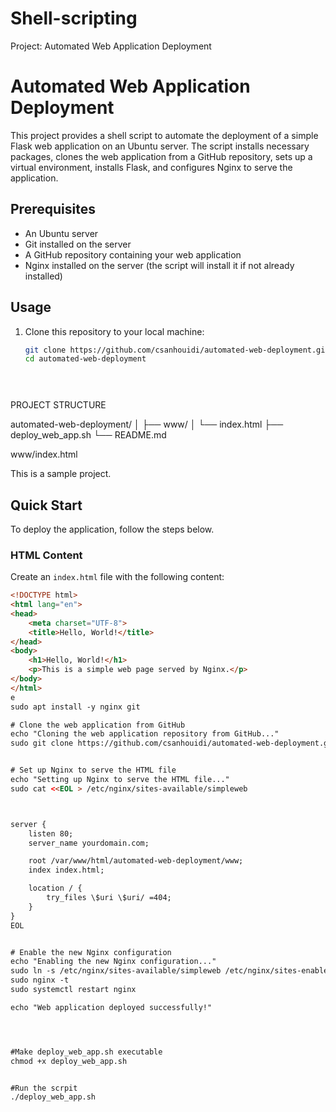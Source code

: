 # Shell-scripting
Project: Automated Web Application Deployment

# Automated Web Application Deployment
This project provides a shell script to automate the deployment of a simple Flask web application on an Ubuntu server. The script installs necessary packages, clones the web application from a GitHub repository, sets up a virtual environment, installs Flask, and configures Nginx to serve the application.

## Prerequisites
- An Ubuntu server
- Git installed on the server
- A GitHub repository containing your web application
- Nginx installed on the server (the script will install it if not already installed)

## Usage
1. Clone this repository to your local machine:

   ```bash
   git clone https://github.com/csanhouidi/automated-web-deployment.git
   cd automated-web-deployment


                                
 PROJECT STRUCTURE

automated-web-deployment/
│
├── www/
│   └── index.html
├── deploy_web_app.sh
└── README.md


www/index.html

<!DOCTYPE html>
<html lang="en">
<head>
    <meta charset="UTF-8">
   <!DOCTYPE html>
<h# Project Title

This is a sample project.

## Quick Start

To deploy the application, follow the steps below.

### HTML Content

Create an `index.html` file with the following content:

```html
<!DOCTYPE html>
<html lang="en">
<head>
    <meta charset="UTF-8">
    <title>Hello, World!</title>
</head>
<body>
    <h1>Hello, World!</h1>
    <p>This is a simple web page served by Nginx.</p>
</body>
</html>
e
sudo apt install -y nginx git

# Clone the web application from GitHub
echo "Cloning the web application repository from GitHub..."
sudo git clone https://github.com/csanhouidi/automated-web-deployment.git /var/www/html/automated-web-deployment


# Set up Nginx to serve the HTML file
echo "Setting up Nginx to serve the HTML file..."
sudo cat <<EOL > /etc/nginx/sites-available/simpleweb



server {
    listen 80;
    server_name yourdomain.com;

    root /var/www/html/automated-web-deployment/www;
    index index.html;

    location / {
        try_files \$uri \$uri/ =404;
    }
}
EOL


# Enable the new Nginx configuration
echo "Enabling the new Nginx configuration..."
sudo ln -s /etc/nginx/sites-available/simpleweb /etc/nginx/sites-enabled/
sudo nginx -t
sudo systemctl restart nginx

echo "Web application deployed successfully!"




#Make deploy_web_app.sh executable
chmod +x deploy_web_app.sh


#Run the scrpit
./deploy_web_app.sh

